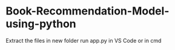 # Book-Recommendation-Model-using-python
Extract the files in new folder
run app.py in VS Code or in cmd
